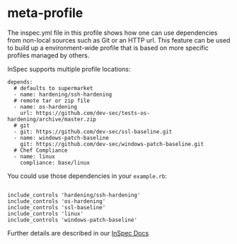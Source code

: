 # meta-profile

The inspec.yml file in this profile shows how one can use dependencies
from non-local sources such as Git or an HTTP url. This feature can
be used to build up a environment-wide profile that is based on more
specific profiles managed by others.

InSpec supports multiple profile locations:

```
depends:
  # defaults to supermarket
  - name: hardening/ssh-hardening  
  # remote tar or zip file
  - name: os-hardening
    url: https://github.com/dev-sec/tests-os-hardening/archive/master.zip
  # git
  - git: https://github.com/dev-sec/ssl-baseline.git
  - name: windows-patch-baseline
    git: https://github.com/dev-sec/windows-patch-baseline.git
  # Chef Compliance
  - name: linux
    compliance: base/linux
```

You could use those dependencies in your `example.rb`:

```

include_controls 'hardening/ssh-hardening'
include_controls 'os-hardening'
include_controls 'ssl-baseline'
include_controls 'linux'
include_controls 'windows-patch-baseline'
```

Further details are described in our [InSpec Docs](https://docs.chef.io/inspec/profiles/)
